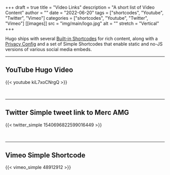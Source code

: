 +++
draft = true
title = "Video Links"
description = "A short list of Video Content"
author = ""
date = "2022-06-20"
tags =  ["shortcodes", "Youtube", "Twitter", "Vimeo"]
categories = ["shortcodes", "Youtube", "Twitter", "Vimeo"]
[[images]]
  src = "img/main/logo.jpg"
  alt = ""
  stretch = "Vertical"
+++

Hugo ships with several [Built-in Shortcodes](https://gohugo.io/content-management/shortcodes/#use-hugo-s-built-in-shortcodes) for rich content, along with a [Privacy Config](https://gohugo.io/about/hugo-and-gdpr/) and a set of Simple Shortcodes that enable static and no-JS versions of various social media embeds.
<!--more-->
---

## YouTube Hugo Video

{{< youtube kiL7xoCNrgQ >}}

<br>

---

## Twitter Simple tweet link to Merc AMG

{{< twitter_simple 1540696822599016449 >}}

<br>

---

## Vimeo Simple Shortcode

{{< vimeo_simple 48912912 >}}
